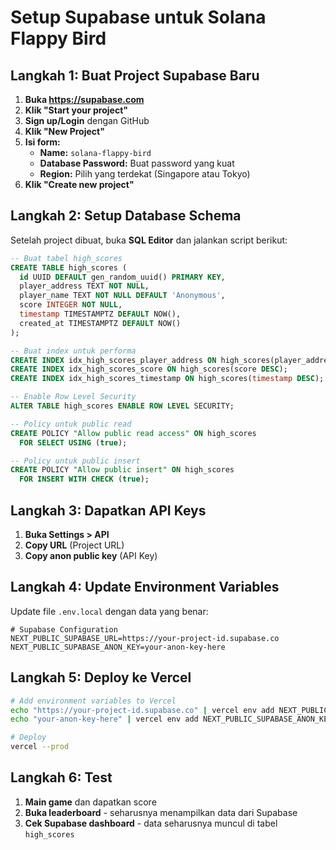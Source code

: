 # Setup Supabase untuk Solana Flappy Bird

## Langkah 1: Buat Project Supabase Baru

1. **Buka https://supabase.com**
2. **Klik "Start your project"**
3. **Sign up/Login** dengan GitHub
4. **Klik "New Project"**
5. **Isi form:**
   - **Name:** `solana-flappy-bird`
   - **Database Password:** Buat password yang kuat
   - **Region:** Pilih yang terdekat (Singapore atau Tokyo)
6. **Klik "Create new project"**

## Langkah 2: Setup Database Schema

Setelah project dibuat, buka **SQL Editor** dan jalankan script berikut:

```sql
-- Buat tabel high_scores
CREATE TABLE high_scores (
  id UUID DEFAULT gen_random_uuid() PRIMARY KEY,
  player_address TEXT NOT NULL,
  player_name TEXT NOT NULL DEFAULT 'Anonymous',
  score INTEGER NOT NULL,
  timestamp TIMESTAMPTZ DEFAULT NOW(),
  created_at TIMESTAMPTZ DEFAULT NOW()
);

-- Buat index untuk performa
CREATE INDEX idx_high_scores_player_address ON high_scores(player_address);
CREATE INDEX idx_high_scores_score ON high_scores(score DESC);
CREATE INDEX idx_high_scores_timestamp ON high_scores(timestamp DESC);

-- Enable Row Level Security
ALTER TABLE high_scores ENABLE ROW LEVEL SECURITY;

-- Policy untuk public read
CREATE POLICY "Allow public read access" ON high_scores
  FOR SELECT USING (true);

-- Policy untuk public insert
CREATE POLICY "Allow public insert" ON high_scores
  FOR INSERT WITH CHECK (true);
```

## Langkah 3: Dapatkan API Keys

1. **Buka Settings > API**
2. **Copy URL** (Project URL)
3. **Copy anon public key** (API Key)

## Langkah 4: Update Environment Variables

Update file `.env.local` dengan data yang benar:

```env
# Supabase Configuration
NEXT_PUBLIC_SUPABASE_URL=https://your-project-id.supabase.co
NEXT_PUBLIC_SUPABASE_ANON_KEY=your-anon-key-here
```

## Langkah 5: Deploy ke Vercel

```bash
# Add environment variables to Vercel
echo "https://your-project-id.supabase.co" | vercel env add NEXT_PUBLIC_SUPABASE_URL production
echo "your-anon-key-here" | vercel env add NEXT_PUBLIC_SUPABASE_ANON_KEY production

# Deploy
vercel --prod
```

## Langkah 6: Test

1. **Main game** dan dapatkan score
2. **Buka leaderboard** - seharusnya menampilkan data dari Supabase
3. **Cek Supabase dashboard** - data seharusnya muncul di tabel `high_scores`
